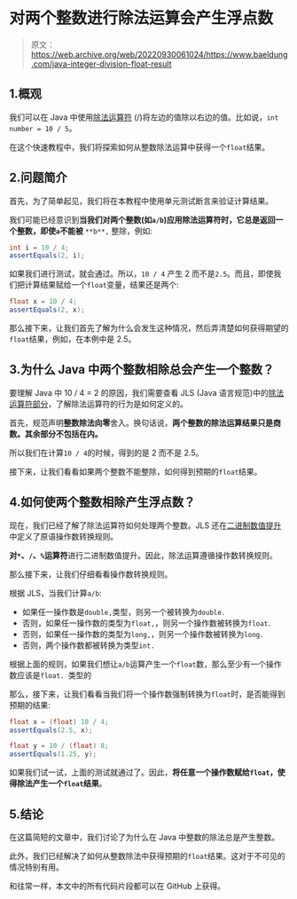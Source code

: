 # 对两个整数进行除法运算会产生浮点数

> 原文：<https://web.archive.org/web/20220930061024/https://www.baeldung.com/java-integer-division-float-result>

## 1.概观

我们可以在 Java 中使用[除法运算符](/web/20221025140709/https://www.baeldung.com/java-operators#4-the-division-operator) (/)将左边的值除以右边的值。比如说，`int number = 10 / 5`。

在这个快速教程中，我们将探索如何从整数除法运算中获得一个`float`结果。

## 2.问题简介

首先，为了简单起见，我们将在本教程中使用单元测试断言来验证计算结果。

我们可能已经意识到**当我们对两个整数(如`a/b`)应用除法运算符时，它总是返回一个整数，即使`a`不能被** `**b**,` 整除，例如:

```java
int i = 10 / 4;
assertEquals(2, i); 
```

如果我们进行测试，就会通过。所以，`10 / 4` 产生 2 而不是`2.5`。而且，即使我们把计算结果赋给一个`float`变量，结果还是两个:

```java
float x = 10 / 4;
assertEquals(2, x); 
```

那么接下来，让我们首先了解为什么会发生这种情况，然后弄清楚如何获得期望的`float`结果，例如，在本例中是 2.5。

## 3.为什么 Java 中两个整数相除总会产生一个整数？

要理解 Java 中 10 / 4 = 2 的原因，我们需要查看 JLS (Java 语言规范)中的[除法运算符部分](https://web.archive.org/web/20221025140709/https://docs.oracle.com/javase/specs/jls/se11/html/jls-15.html#jls-15.17.2)，了解除法运算符的行为是如何定义的。

首先，规范声明**整数除法向零**舍入。换句话说，**两个整数的除法运算结果只是商数。其余部分不包括在内。**

所以我们在计算`10 / 4`的时候，得到的是 2 而不是 2.5。

接下来，让我们看看如果两个整数不能整除，如何得到预期的`float`结果。

## 4.如何使两个整数相除产生浮点数？

现在，我们已经了解了除法运算符如何处理两个整数。JLS 还在[二进制数值提升](https://web.archive.org/web/20221025140709/https://docs.oracle.com/javase/specs/jls/se11/html/jls-5.html#jls-5.6.2)中定义了原语操作数转换规则。

**对`*`、`/`、`%`运算符**进行二进制数值提升。因此，除法运算遵循操作数转换规则。

那么接下来，让我们仔细看看操作数转换规则。

根据 JLS，当我们计算`a/b`:

*   如果任一操作数是`double,`类型，则另一个被转换为`double.`
*   否则，如果任一操作数的类型为`float,`，则另一个操作数被转换为`float.`
*   否则，如果任一操作数的类型为`long,`，则另一个操作数被转换为`long.`
*   否则，两个操作数都被转换为类型`int.`

根据上面的规则，如果我们想让`a/b`运算产生一个`float`数，那么至少有一个操作数应该是`float. `类型的

那么，接下来，让我们看看当我们将一个操作数强制转换为`float`时，是否能得到预期的结果:

```java
float x = (float) 10 / 4;
assertEquals(2.5, x);

float y = 10 / (float) 8;
assertEquals(1.25, y); 
```

如果我们试一试，上面的测试就通过了。因此，**将任意一个操作数赋给`float`，使得除法产生一个`float`结果**。

## 5.结论

在这篇简短的文章中，我们讨论了为什么在 Java 中整数的除法总是产生整数。

此外，我们已经解决了如何从整数除法中获得预期的`float`结果。这对于不可见的情况特别有用。

和往常一样，本文中的所有代码片段都可以在 GitHub 上获得。